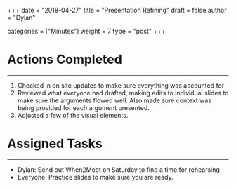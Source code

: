+++
date = "2018-04-27"
title = "Presentation Refining"
draft = false
author = "Dylan"

categories = ["Minutes"]
weight = 7
type = "post"
+++

# **Actions Completed**
--------------

1. Checked in on site updates to make sure everything was accounted for
2. Reviewed what everyone had drafted, making edits to individual slides to make sure the arguments flowed well. Also made sure context was being provided for each argument presented.
3. Adjusted a few of the visual elements.

# **Assigned Tasks**
--------------

- Dylan: Send out When2Meet on Saturday to find a time for rehearsing
- Everyone: Practice slides to make sure you are ready.